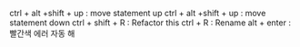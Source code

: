 ctrl + alt +shift + up : move statement up
ctrl + alt +shift + up : move statement down
ctrl + shift + R : Refactor this 
ctrl + R : Rename
alt + enter : 빨간색 에러 자동 해
